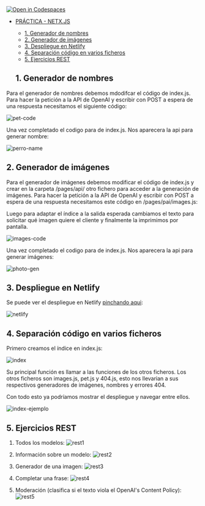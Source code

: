 [![Open in Codespaces](https://classroom.github.com/assets/launch-codespace-f4981d0f882b2a3f0472912d15f9806d57e124e0fc890972558857b51b24a6f9.svg)](https://classroom.github.com/open-in-codespaces?assignment_repo_id=9621000)
- [PRÁCTICA - NETX.JS](#práctica---netxjs)
  - [1. Generador de nombres](#1-generador-de-nombres)
  - [2. Generador de imágenes](#2-generador-de-imágenes)
  - [3. Despliegue en Netlify](#3-despliegue-en-netlify)
  - [4. Separación código en varios ficheros](#4-separación-código-en-varios-ficheros)
  - [5. Ejercicios REST](#5-ejercicios-rest)



  ## 1. Generador de nombres
Para el generador de nombres debemos mdodifcar el código de index.js. Para hacer la petición a la API de OpenAI y escribir con POST a espera de una respuesta necesitamos el siguiente código:


![pet-code](docs/images/pet-code.png)

Una vez completado el codigo para de index.js. Nos aparecera la api para generar nombre:

![perro-name](docs/images/nombre-perros.png)

## 2. Generador de imágenes
Para el generador de imágenes debemos modificar el código de index.js y crear en la carpeta /pages/api/ otro fichero para acceder a la generación de imágenes. Para hacer la petición a la API de OpenAI y escribir con POST a espera de una respuesta necesitamos este código en /pages/pai/images.js:

Luego para adaptar el índice a la salida esperada cambiamos el texto para solicitar qué imagen quiere el cliente y finalmente la imprimimos por pantalla.

![images-code](docs/images/images-code.png)

Una vez completado el codigo para de index.js. Nos aparecera la api para generar imágenes:

![photo-gen](docs/images/photo-gen.png)

## 3. Despliegue en Netlify
Se puede ver el despliegue en Netlify [pinchando aqui](https://main--curious-beignet-dbddca.netlify.app/):

![netlify](docs/images/netlify.png)

## 4. Separación código en varios ficheros

Primero creamos el índice en index.js:

![index](docs/images/index.png)

Su principal función es llamar a las funciones de los otros ficheros. Los otros ficheros son images.js, pet.js y 404.js, esto nos llevarian a sus respectivos generadores de imágenes, nombres y errores 404.

Con todo esto ya podríamos mostrar el despliegue y navegar entre ellos.

![index-ejemplo](docs/images/index-ejemplo.png)

## 5. Ejercicios REST

1. Todos los modelos:
![rest1](docs/images/rest1.png)

2. Información sobre un modelo:
![rest2](docs/images/rest2.png)

3. Generador de una imagen:
![rest3](docs/images/rest3.png)

4. Completar una frase:
![rest4](docs/images/rest4.png)

5. Moderación (clasifica si el texto viola el OpenAI's Content Policy):
![rest5](docs/images/rest5.png)


